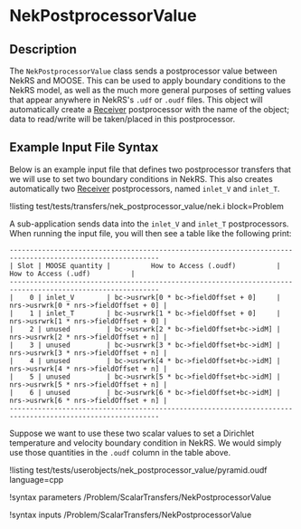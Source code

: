 # NekPostprocessorValue

## Description

The `NekPostprocessorValue` class sends a postprocessor value between NekRS and MOOSE.
This can be used to apply boundary conditions to the NekRS model, as well as the much
more general purposes of setting values that appear anywhere in NekRS's `.udf` or `.oudf` files. This object will automatically create a [Receiver](Receiver.md) postprocessor
with the name of the object; data to read/write will be taken/placed in this postprocessor.

## Example Input File Syntax

Below is an example input file that defines two postprocessor transfers that we will use
to set two boundary conditions in NekRS. This also creates automatically two
[Receiver](Receiver.md) postprocessors, named `inlet_V` and `inlet_T`.

!listing test/tests/transfers/nek_postprocessor_value/nek.i
  block=Problem

A sub-application sends data into the `inlet_V` and `inlet_T` postprocessors.
When running the input file, you will then see a table like the following print:

```
-----------------------------------------------------------------------------------------------------------
| Slot | MOOSE quantity |          How to Access (.oudf)          |         How to Access (.udf)          |
-----------------------------------------------------------------------------------------------------------
|    0 | inlet_V        | bc->usrwrk[0 * bc->fieldOffset + 0]     | nrs->usrwrk[0 * nrs->fieldOffset + 0] |
|    1 | inlet_T        | bc->usrwrk[1 * bc->fieldOffset + 0]     | nrs->usrwrk[1 * nrs->fieldOffset + 0] |
|    2 | unused         | bc->usrwrk[2 * bc->fieldOffset+bc->idM] | nrs->usrwrk[2 * nrs->fieldOffset + n] |
|    3 | unused         | bc->usrwrk[3 * bc->fieldOffset+bc->idM] | nrs->usrwrk[3 * nrs->fieldOffset + n] |
|    4 | unused         | bc->usrwrk[4 * bc->fieldOffset+bc->idM] | nrs->usrwrk[4 * nrs->fieldOffset + n] |
|    5 | unused         | bc->usrwrk[5 * bc->fieldOffset+bc->idM] | nrs->usrwrk[5 * nrs->fieldOffset + n] |
|    6 | unused         | bc->usrwrk[6 * bc->fieldOffset+bc->idM] | nrs->usrwrk[6 * nrs->fieldOffset + n] |
-----------------------------------------------------------------------------------------------------------
```

Suppose we want to use these two scalar values to set a Dirichlet temperature
and velocity boundary condition in NekRS. We would simply use those quantities in the
`.oudf` column in the table above.

!listing test/tests/userobjects/nek_postprocessor_value/pyramid.oudf language=cpp

!syntax parameters /Problem/ScalarTransfers/NekPostprocessorValue

!syntax inputs /Problem/ScalarTransfers/NekPostprocessorValue
